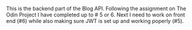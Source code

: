 This is the backend part of the Blog API. 
Following the assignment on The Odin Project I have completed up to # 5 or 6. 
Next I need to work on front end (#6) while also making sure JWT is set up and working poperly (#5).